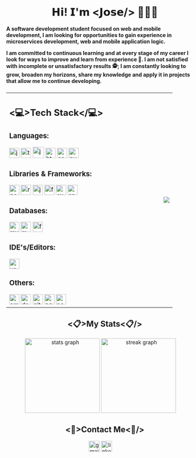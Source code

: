 <div id="user-content-toc">
  <ul align="center">
    <summary><h1>𝗛𝗶! 𝗜'𝗺 <𝗝𝗼𝘀𝗲/> 👨🏻‍💻</h1></summary>
  </ul>
</div>

<!-- About Me -->

<p><b>A software development student focused on web and mobile development, I am looking for opportunities to gain experience in microservices development, web and mobile application logic.

I am committed to continuous learning and at every stage of my career I look for ways to improve and learn from experience 🙇. I am not satisfied with incomplete or unsatisfactory results 🕵️; I am constantly looking to grow, broaden my horizons, share my knowledge and apply it in projects that allow me to continue developing.</b></p>

###

<!-- Content table with Image -->

<table style="border-color: transparent;" cellspacing=0 align="center"><tr><td valign="center" width="60%">

## <💻>Tech Stack</💻>

### **Languages:**

  <img src="https://img.shields.io/badge/JavaScript-F7DF1E?logo=javascript&logoColor=black&style=for-the-badge" height="27" alt="javascript logo"  />
  <img src="https://img.shields.io/badge/TypeScript-3178C6?logo=typescript&logoColor=white&style=for-the-badge" height="27" alt="typescript logo"  />
  <img src="https://skillicons.dev/icons?i=java" height="30" alt="java logo"  />
  <img src="https://img.shields.io/badge/HTML5-E34F26?logo=html5&logoColor=white&style=for-the-badge" height="27" alt="html5 logo"  />
  <img src="https://img.shields.io/badge/CSS3-1572B6?logo=css3&logoColor=white&style=for-the-badge" height="27" alt="css3 logo"  />
  <img src="https://img.shields.io/badge/Python-3776AB?logo=python&logoColor=white&style=for-the-badge" height="27" alt="python logo"  />

### **Libraries & Frameworks:**

  <img src="https://img.shields.io/badge/Next.js-000000?logo=nextdotjs&logoColor=white&style=for-the-badge" height="27" alt="nextjs logo"  />
  <img src="https://img.shields.io/badge/React-61DAFB?logo=react&logoColor=black&style=for-the-badge" height="27" alt="react logo"  />
  <img src="https://img.shields.io/badge/Jest-C21325?logo=jest&logoColor=white&style=for-the-badge" height="27" alt="jest logo"  />
  <img src="https://img.shields.io/badge/Flutter-02569B?logo=flutter&logoColor=white&style=for-the-badge" height="27" alt="flutter logo"  />
  <img src="https://img.shields.io/badge/Express-000000?logo=express&logoColor=white&style=for-the-badge" height="27" alt="express logo"  />
  <img src="https://img.shields.io/badge/Spring-6DB33F?logo=spring&logoColor=black&style=for-the-badge" height="27" alt="spring logo"  />


### **Databases:**

  <img src="https://img.shields.io/badge/MySQL-4479A1?logo=mysql&logoColor=white&style=for-the-badge" height="27" alt="mysql logo"  />
  <img src="https://img.shields.io/badge/MongoDB-47A278?logo=mongodb&logoColor=white&style=for-the-badge" height="27" alt="mongodb logo"  />
  <img src="https://img.shields.io/badge/Firebase-FFCA28?logo=firebase&logoColor=black&style=for-the-badge" height="27" alt="firebase logo"  />

### **IDE's/Editors:**

  <img src="https://img.shields.io/badge/Visual Studio Code-007ACC?logo=visualstudiocode&logoColor=white&style=for-the-badge" height="27" alt="vscode logo"  />

### **Others:**

  <img src="https://img.shields.io/badge/Amazon AWS-232F3E?logo=amazonaws&logoColor=white&style=for-the-badge" height="27" alt="amazonwebservices logo"  />
  <img src="https://img.shields.io/badge/Docker-2796ED?logo=docker&logoColor=white&style=for-the-badge" height="27" alt="docker logo"  />
  <img src="https://img.shields.io/badge/Git-F05032?logo=git&logoColor=white&style=for-the-badge" height="27" alt="git logo"  />
  <img src="https://img.shields.io/badge/NGINX-009639?logo=nginx&logoColor=white&style=for-the-badge" height="27" alt="nginx logo"  />
  <img src="https://img.shields.io/badge/Node.js-339933?logo=nodedotjs&logoColor=white&style=for-the-badge" height="27" alt="nodejs logo"  />


</td><td valign="center" width="33%">
<p align="right">
  <image src="Images/Pepinoso.jpeg">
</td></tr></table>

<!-- Stats section -->

<div id="user-content-toc">
  <ul align="center">
    <summary><h2><📋>My Stats<📋/></h2></summary>
  </ul>
</div>

<div align="center">
  <img src="https://github-readme-stats.vercel.app/api?username=JoseABermudez57&hide_title=false&hide_rank=false&show_icons=true&include_all_commits=true&count_private=true&disable_animations=false&theme=vue-dark&locale=en&hide_border=false" height="200" alt="stats graph"  />
  <img src="https://streak-stats.demolab.com?user=JoseABermudez57&locale=en&mode=daily&theme=vue-dark&hide_border=false&border_radius=5" height="200" alt="streak graph"  />
</div>

<!-- Contact section -->

<div id="user-content-toc">
  <ul align="center">
    <summary><h2><📧>Contact Me<📧/></h2></summary>
  </ul>
</div>

<div align="center">
  <a href="mailto:jose.amarberch@gmail.com"><img src="https://img.shields.io/static/v1?message=Gmail&logo=gmail&label=&color=D14836&logoColor=white&labelColor=&style=for-the-badge" height="29" alt="gmail logo"  /></a>
  <a href="https://www.linkedin.com/in/joseamarber/"><img src="https://img.shields.io/static/v1?message=LinkedIn&logo=linkedin&label=&color=0077B5&logoColor=white&labelColor=&style=for-the-badge" height="29" alt="linkedin logo"  /></a>
</div>

